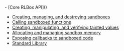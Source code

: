 <!-- Sketch outline for next chapter --!>
- [Core RLBox API]() <!-- ./chapters/api.md -->
  - [Creating, managing, and destroying sandboxes]() <!-- chapters/api/sandbox.md) -->
  - [Calling sandboxed functions]() <!-- chapters/api/function.md -->
  - [Creating, manipulating, and verifying tainted values]() <!-- chapters/api/tainted.md -->
  - [Allocating and managing sandbox memory]() <!-- chapters/api/memory.md -->
  - [Exposing callbacks to sandboxed code]() <!-- chapters/api/callbacks.md -->
  - [Standard Library]() <!-- chapters/api/stdlib.md -->

